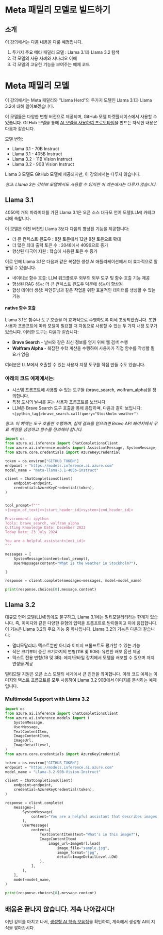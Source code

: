 # Meta 패밀리 모델로 빌드하기

## 소개 

이 강의에서는 다음 내용을 다룰 예정입니다.
1. 두가지 주요 메타 패밀리 모델 : Llama 3.1과 Llama 3.2 탐색
2. 각 모델의 사용 사례와 시나리오 이해
3. 각 모델의 고유한 기능을 보여주는 예제 코드

# Meta 패밀리 모델

 이 강의에서는 Meta 패밀리와 "Llama Herd"의 두가지 모델인 Llama 3.1과 Llama 3.2에 대해 알아보겠습니다. 
 
 이 모델들은 다양한 변형 버전으로 제공되며, GitHub 모델 마켓플레이스에서 사용할 수 있습니다. GitHub 모델을 통해 [AI 모델을 사용하여 프로토타입](https://docs.github.com/en/github-models/prototyping-with-ai-models?WT.mc_id=academic-105485-koreyst)을 만드는 자세한 내용은 다음과 같습니다.


모델 변형:
- Llama 3.1 - 70B Instruct
- Llama 3.1 - 405B Instruct
- Llama 3.2 - 11B Vision Instruct
- Llama 3.2 - 90B Vision Instruct

Llama 3 모델도 GitHub 모델에 제공되지만, 이 강의에서는 다루지 않습니다.

*참고: Llama 3는 깃허브 모델에서도 사용할 수 있지만 이 레슨에서는 다루지 않습니다.*


## Llama 3.1

4050억 개의 파라미터를 가진 Llama 3.1은 오픈 소스 대규모 언어 모델(LLM) 카테고리에 속합니다.

이 모델은 이전 버전인 Llama 3보다 다음의  향상된 기능을 제공합니다:

- 더 큰 컨텍스트 윈도우 : 8천 토큰에서 12만 8천 토큰으로 확대
- 더 많은 최대 출력 토큰 수 : 2048에서 4096으로 증가
- 향상된 다국어 지원 : 학습에 사용된 토큰 수 증가

이로 인해 Llama 3.1은 다음과 같은 복잡한 생성 AI 애플리케이션에서 더 효과적으로 활용될 수 있습니다.

- 네이티브 함수 호출: LLM 워크플로우 외부의 외부 도구 및 함수 호출 기능 제공
- 향상된 RAG 성능: 더 큰 컨텍스트 윈도우 덕분에 성능이 향상됨
- 합성 데이터 생성: 파인튜닝과 같은 작업을 위한 효율적인 데이터를 생성할 수 있는 기능

#### native 함수 호출

Llama 3.1은 함수나 도구 호출을 더 효과적으로 수행하도록 미세 조정되었습니다. 또한 사용자 프롬프트에 따라 모델이 필요할 때 자동으로 사용할 수 있는 두 가지 내장 도구가 있습니다. 이러한 도구는 다음과 같습니다:
 
- **Brave Search** - 날씨와 같은 최신 정보를 얻기 위해 웹 검색 수행
- **Wolfram Alpha** - 복잡한 수학 계산을 수행하여 사용자가 직접 함수를 작성할 필요가 없음

여러분은 LLM에서 호출할 수 있는 사용자 지정 도구를 직접 만들 수도 있습니다. 

### 아래의 코드 예제에서는:

- 시스템 프롬프트에 사용할 수 있는 도구들 (brave_search, wolfram_alpha)을 정의합니다.
- 특정 도시의 날씨를 묻는 사용자 프롬프트를 보냅니다.
- LLM은 Brave Search 도구 호출을 통해 응답하며, 다음과 같이 보입니다: `<|python_tag|>brave_search.call(query="Stockholm weather")`

*참고: 이 예제는 도구 호출만 수행하며, 실제 결과를 얻으려면 Brave API 페이지에서 무료 계정을 생성하고 함수를 정의해야 합니다.*

```python 
import os
from azure.ai.inference import ChatCompletionsClient
from azure.ai.inference.models import AssistantMessage, SystemMessage, UserMessage
from azure.core.credentials import AzureKeyCredential

token = os.environ["GITHUB_TOKEN"]
endpoint = "https://models.inference.ai.azure.com"
model_name = "meta-llama-3.1-405b-instruct"

client = ChatCompletionsClient(
    endpoint=endpoint,
    credential=AzureKeyCredential(token),
)


tool_prompt=f"""
<|begin_of_text|><|start_header_id|>system<|end_header_id|>

Environment: ipython
Tools: brave_search, wolfram_alpha
Cutting Knowledge Date: December 2023
Today Date: 23 July 2024

You are a helpful assistant<|eot_id|>
"""

messages = [
    SystemMessage(content=tool_prompt),
    UserMessage(content="What is the weather in Stockholm?"),

]

response = client.complete(messages=messages, model=model_name)

print(response.choices[0].message.content)
```

## Llama 3.2

대규모 언어 모델(LLM)임에도 불구하고, Llama 3.1에는 멀티모달리티라는 한계가 있습니다. 즉, 이미지와 같은 다양한 유형의 입력을 프롬프트로 받아들이고 이에 응답합니다. 이 기능은 Llama 3.2의 주요 기능 중 하나입니다. Llama 3.2의 기능은 다음과 같습니다:

- 멀티모달리티: 텍스트뿐만 아니라 이미지 프롬프트도 평가할 수 있는 기능
- 작은 크기부터 중간 크기까지의 변형(11B 및 90B): 유연한 배포 옵션 제공
- 텍스트 전용 변형(1B 및 3B): 에지/모바일 장치에서 모델을 배포할 수 있으며 저지연성을 제공

멀티모달 지원은 오픈 소스 모델의 세계에서 큰 진전을 의미합니다. 아래 코드 예제는 이미지와 텍스트 프롬프트를 모두 사용하여 Llama 3.2 90B에서 이미지를 분석하는 예제입니다. 


### Multimodal Support with Llama 3.2

```python 
import os
from azure.ai.inference import ChatCompletionsClient
from azure.ai.inference.models import (
    SystemMessage,
    UserMessage,
    TextContentItem,
    ImageContentItem,
    ImageUrl,
    ImageDetailLevel,
)
from azure.core.credentials import AzureKeyCredential

token = os.environ["GITHUB_TOKEN"]
endpoint = "https://models.inference.ai.azure.com"
model_name = "Llama-3.2-90B-Vision-Instruct"

client = ChatCompletionsClient(
    endpoint=endpoint,
    credential=AzureKeyCredential(token),
)

response = client.complete(
    messages=[
        SystemMessage(
            content="You are a helpful assistant that describes images in details."
        ),
        UserMessage(
            content=[
                TextContentItem(text="What's in this image?"),
                ImageContentItem(
                    image_url=ImageUrl.load(
                        image_file="sample.jpg",
                        image_format="jpg",
                        detail=ImageDetailLevel.LOW)
                ),
            ],
        ),
    ],
    model=model_name,
)

print(response.choices[0].message.content)
```
## 배움은 끝나지 않습니다. 계속 나아갑시다!
이번 강의를 마치고 나서, [생성형 AI 학습 모음집](https://aka.ms/genai-collection?WT.mc_id=academic-105485-koreyst)을 확인하여, 계속해서 생성형 AI의 지식을 쌓아갑시다.








 











